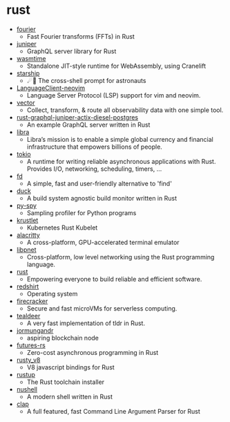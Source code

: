 # rust
- [fourier](https://github.com/calebzulawski/fourier)
  - Fast Fourier transforms (FFTs) in Rust
- [juniper](https://github.com/graphql-rust/juniper)
  - GraphQL server library for Rust
- [wasmtime](https://github.com/bytecodealliance/wasmtime)
  - Standalone JIT-style runtime for WebAssembly, using Cranelift
- [starship](https://github.com/starship/starship)
  - ☄🌌️ The cross-shell prompt for astronauts
- [LanguageClient-neovim](https://github.com/autozimu/LanguageClient-neovim)
  - Language Server Protocol (LSP) support for vim and neovim.
- [vector](https://github.com/timberio/vector)
  - Collect, transform, & route all observability data with one simple tool.
- [rust-graphql-juniper-actix-diesel-postgres](https://github.com/lucperkins/rust-graphql-juniper-actix-diesel-postgres)
  - An example GraphQL server written in Rust
- [libra](https://github.com/libra/libra)
  - Libra’s mission is to enable a simple global currency and financial infrastructure that empowers billions of people.
- [tokio](https://github.com/tokio-rs/tokio)
  - A runtime for writing reliable asynchronous applications with Rust. Provides I/O, networking, scheduling, timers, ...
- [fd](https://github.com/sharkdp/fd)
  - A simple, fast and user-friendly alternative to 'find'
- [duck](https://github.com/spectresystems/duck)
  - A build system agnostic build monitor written in Rust
- [py-spy](https://github.com/benfred/py-spy)
  - Sampling profiler for Python programs
- [krustlet](https://github.com/deislabs/krustlet)
  - Kubernetes Rust Kubelet
- [alacritty](https://github.com/alacritty/alacritty)
  - A cross-platform, GPU-accelerated terminal emulator
- [libpnet](https://github.com/libpnet/libpnet)
  - Cross-platform, low level networking using the Rust programming language.
- [rust](https://github.com/rust-lang/rust)
  - Empowering everyone to build reliable and efficient software.
- [redshirt](https://github.com/tomaka/redshirt)
  - Operating system
- [firecracker](https://github.com/firecracker-microvm/firecracker)
  - Secure and fast microVMs for serverless computing.
- [tealdeer](https://github.com/dbrgn/tealdeer)
  - A very fast implementation of tldr in Rust.
- [jormungandr](https://github.com/input-output-hk/jormungandr)
  - aspiring blockchain node
- [futures-rs](https://github.com/rust-lang/futures-rs)
  - Zero-cost asynchronous programming in Rust
- [rusty_v8](https://github.com/denoland/rusty_v8)
  - V8 javascript bindings for Rust
- [rustup](https://github.com/rust-lang/rustup)
  - The Rust toolchain installer
- [nushell](https://github.com/nushell/nushell)
  - A modern shell written in Rust
- [clap](https://github.com/clap-rs/clap)
  - A full featured, fast Command Line Argument Parser for Rust
